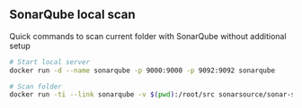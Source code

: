 ## SonarQube local scan

Quick commands to scan current folder with SonarQube without additional setup

```bash
# Start local server
docker run -d --name sonarqube -p 9000:9000 -p 9092:9092 sonarqube

# Scan folder
docker run -ti --link sonarqube -v $(pwd):/root/src sonarsource/sonar-scanner-cli  -D sonar.host.url=http://sonarqube:9000 -D sonar.project=BaseDir=/root/src -D sonar.sources=.  -D sonar.login=admin -D sonar.password=admin -D sonar.projectKey=dockerLocalScan

```
